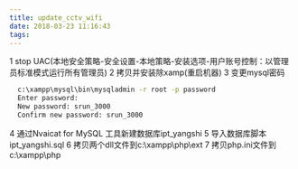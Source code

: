 ```yaml
---
title: update_cctv_wifi
date: 2018-03-23 11:16:43
tags:
---
```

1 stop UAC(本地安全策略-安全设置-本地策略-安装选项-用户账号控制：以管理员标准模式运行所有管理员)
2 拷贝并安装除xamp(重启机器)
3 变更mysql密码
``` bash
  c:\xampp\mysql\bin\mysqladmin -r root -p password
  Enter password:
  New password: srun_3000
  Confirm new password: srun_3000
  ```
4 通过Nvaicat for MySQL 工具新建数据库ipt_yangshi
5 导入数据库脚本ipt_yangshi.sql
6 拷贝两个dll文件到c:\xampp\php\ext
7 拷贝php.ini文件到c:\xampp\php
